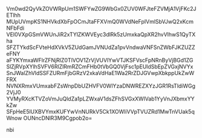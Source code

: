 Vm0wd2QyVkZOVWRpUm1SWFYwZG9WbGx0ZUV0WFJteFZVMjA1VjFKc2JETlhh
MUpUVmpKS1NHVkdXbFpOCmJtaFFXVmQ0WVdNeFpIVmlSbVJwQ2xKcmNFbFdi
VEI0VXpGSmVWUnJiR2xTYlZKWVEyc3dlRk5zUmxkaQpXR2hvVlhwS1QyTXha
SFZTYkdScFVteHdXVkV5ZUdGamJVNUdZa1pvVndwaVNFSnZWbFJKZUZZeFNY
aFYKYmxaWFlrZFNjRlZ0TlVOV1ZrVjVUVlYwVTJKSFVscFpNRnByVjBGd1ZG
SlZjRVpXYlhSVFV6RlZlRmRZCmFHb0tVbGQ0VjFsc1pEUldSbEpZVGxjNVYx
SnJWalZhVldSSFZURmFjbGRzV2xkaVdHaE1Wa2RrZDJGVwpXbkppUkZwWFRX
NVNXRmxVUmxabFZsWnpDbUZHVFV0WlYzaDNWREZXYzJGR1RsTldiWGg2VjJ0
YVMyRXcKTVZoVmJuQldZa1pLZWxaV1dsZFhSVGxXWlVab1YyVnJXbmxYYkZw
SFpHeE5lUXBVYmxKUFYwVnNURkV5Ck1XOWliVVpTVUZRd1MwTnVUak5qWnow
OUNncDNlR3M9Cgpob2o=

nbi